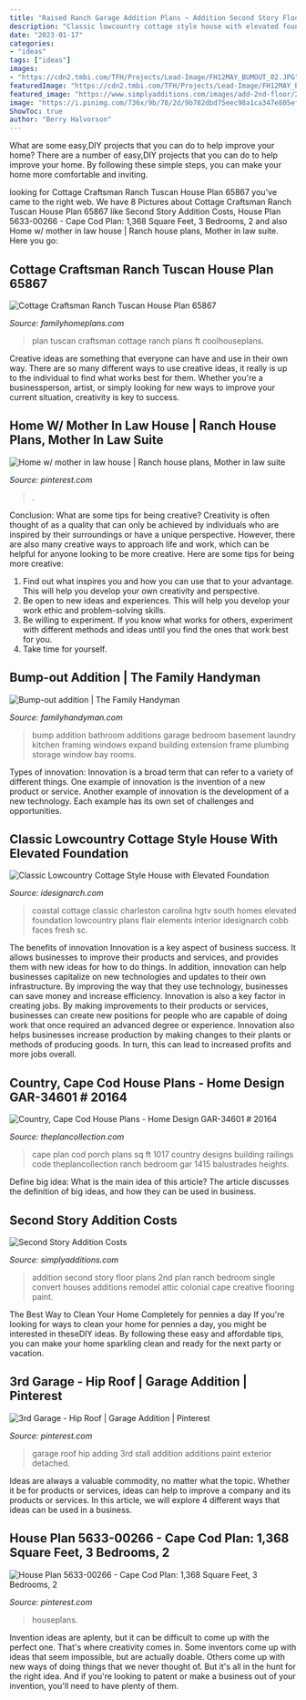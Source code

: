 ```yaml
---
title: "Raised Ranch Garage Addition Plans ~ Addition Second Story Floor Plans 2nd Plan Ranch Bedroom Single Convert Houses Additions Remodel Attic Colonial Cape Creative Flooring Paint"
description: "Classic lowcountry cottage style house with elevated foundation"
date: "2023-01-17"
categories:
- "ideas"
tags: ["ideas"]
images:
- "https://cdn2.tmbi.com/TFH/Projects/Lead-Image/FH12MAY_BUMOUT_02.JPG"
featuredImage: "https://cdn2.tmbi.com/TFH/Projects/Lead-Image/FH12MAY_BUMOUT_02.JPG"
featured_image: "https://www.simplyadditions.com/images/add-2nd-floor/2nd-floor-addition-plan.gif"
image: "https://i.pinimg.com/736x/9b/78/2d/9b782dbd75eec98a1ca347e805ef2b50.jpg"
ShowToc: true
author: "Berry Halvorson"
---
```



What are some easy,DIY projects that you can do to help improve your home?
There are a number of easy,DIY projects that you can do to help improve your home. By following these simple steps, you can make your home more comfortable and inviting.

	

		
looking for Cottage Craftsman Ranch Tuscan House Plan 65867 you've came to the right web. We have 8 Pictures about Cottage Craftsman Ranch Tuscan House Plan 65867 like Second Story Addition Costs, House Plan 5633-00266 - Cape Cod Plan: 1,368 Square Feet, 3 Bedrooms, 2 and also Home w/ mother in law house | Ranch house plans, Mother in law suite. Here you go:
		
    
## Cottage Craftsman Ranch Tuscan House Plan 65867

<img loading=lazy src="https://images.familyhomeplans.com/plans/65867/65867-p6.jpg" onerror="this.onerror=null;this.src='https://tse3.mm.bing.net/th?id=OIP.72SaXZXSK3Xf7KL2mkn_RwHaE8&amp;pid=15.1';" alt="Cottage Craftsman Ranch Tuscan House Plan 65867">

_Source: familyhomeplans.com_

>plan tuscan craftsman cottage ranch plans ft coolhouseplans. 

	

Creative ideas are something that everyone can have and use in their own way. There are so many different ways to use creative ideas, it really is up to the individual to find what works best for them. Whether you're a businessperson, artist, or simply looking for new ways to improve your current situation, creativity is key to success.

    
## Home W/ Mother In Law House | Ranch House Plans, Mother In Law Suite

<img loading=lazy src="https://i.pinimg.com/736x/9b/78/2d/9b782dbd75eec98a1ca347e805ef2b50.jpg" onerror="this.onerror=null;this.src='https://tse3.mm.bing.net/th?id=OIP.E1Usu1TDq02DQZvIqGrZtwHaKQ&amp;pid=15.1';" alt="Home w/ mother in law house | Ranch house plans, Mother in law suite">

_Source: pinterest.com_

>. 

	

Conclusion: What are some tips for being creative?
Creativity is often thought of as a quality that can only be achieved by individuals who are inspired by their surroundings or have a unique perspective. However, there are also many creative ways to approach life and work, which can be helpful for anyone looking to be more creative. Here are some tips for being more creative: 
1) Find out what inspires you and how you can use that to your advantage. This will help you develop your own creativity and perspective. 
2) Be open to new ideas and experiences. This will help you develop your work ethic and problem-solving skills. 
3) Be willing to experiment. If you know what works for others, experiment with different methods and ideas until you find the ones that work best for you. 
4) Take time for yourself.

    
## Bump-out Addition | The Family Handyman

<img loading=lazy src="https://cdn2.tmbi.com/TFH/Projects/Lead-Image/FH12MAY_BUMOUT_02.JPG" onerror="this.onerror=null;this.src='https://tse1.mm.bing.net/th?id=OIP.Yee26BcayfKIJl43NlSpLwHaHa&amp;pid=15.1';" alt="Bump-out addition | The Family Handyman">

_Source: familyhandyman.com_

>bump addition bathroom additions garage bedroom basement laundry kitchen framing windows expand building extension frame plumbing storage window bay rooms. 

	

Types of innovation:
Innovation is a broad term that can refer to a variety of different things. One example of innovation is the invention of a new product or service. Another example of innovation is the development of a new technology. Each example has its own set of challenges and opportunities.

    
## Classic Lowcountry Cottage Style House With Elevated Foundation

<img loading=lazy src="https://www.idesignarch.com/wp-content/uploads/Classic-Cottage-Style-Coastal-Home-Charleston-South-Carolina_4.jpg" onerror="this.onerror=null;this.src='https://tse4.mm.bing.net/th?id=OIP.cCaVG5_92ZlawymB7WnQ2AHaFj&amp;pid=15.1';" alt="Classic Lowcountry Cottage Style House with Elevated Foundation">

_Source: idesignarch.com_

>coastal cottage classic charleston carolina hgtv south homes elevated foundation lowcountry plans flair elements interior idesignarch cobb faces fresh sc. 

	

The benefits of innovation
Innovation is a key aspect of business success. It allows businesses to improve their products and services, and provides them with new ideas for how to do things. In addition, innovation can help businesses capitalize on new technologies and updates to their own infrastructure. By improving the way that they use technology, businesses can save money and increase efficiency.
Innovation is also a key factor in creating jobs. By making improvements to their products or services, businesses can create new positions for people who are capable of doing work that once required an advanced degree or experience. Innovation also helps businesses increase production by making changes to their plants or methods of producing goods. In turn, this can lead to increased profits and more jobs overall.

    
## Country, Cape Cod House Plans - Home Design GAR-34601 # 20164

<img loading=lazy src="http://www.theplancollection.com/Upload/Designers/131/1017/gar_lr34601B600_891_593.jpg" onerror="this.onerror=null;this.src='https://tse4.mm.bing.net/th?id=OIP.EWNygs-OQwCoYr23PJXdSAHaE7&amp;pid=15.1';" alt="Country, Cape Cod House Plans - Home Design GAR-34601 # 20164">

_Source: theplancollection.com_

>cape plan cod porch plans sq ft 1017 country designs building railings code theplancollection ranch bedroom gar 1415 balustrades heights. 

	

Define big idea: What is the main idea of this article?
The article discusses the definition of big ideas, and how they can be used in business.

    
## Second Story Addition Costs

<img loading=lazy src="https://www.simplyadditions.com/images/add-2nd-floor/2nd-floor-addition-plan.gif" onerror="this.onerror=null;this.src='https://tse3.mm.bing.net/th?id=OIP.7pyDAZ9MbVfQqOa7HzY9swHaFQ&amp;pid=15.1';" alt="Second Story Addition Costs">

_Source: simplyadditions.com_

>addition second story floor plans 2nd plan ranch bedroom single convert houses additions remodel attic colonial cape creative flooring paint. 

	

The Best Way to Clean Your Home Completely for pennies a day
If you're looking for ways to clean your home for pennies a day, you might be interested in theseDIY ideas. By following these easy and affordable tips, you can make your home sparkling clean and ready for the next party or vacation.

    
## 3rd Garage - Hip Roof | Garage Addition | Pinterest

<img loading=lazy src="https://s-media-cache-ak0.pinimg.com/736x/2e/b0/8d/2eb08d6bcffcf88f5ce7754ede138599--hip-roof-garage-addition.jpg" onerror="this.onerror=null;this.src='https://tse2.mm.bing.net/th?id=OIP.f8prlxMs2GWGYfpXq8m5VQHaCg&amp;pid=15.1';" alt="3rd Garage - Hip Roof | Garage Addition | Pinterest">

_Source: pinterest.com_

>garage roof hip adding 3rd stall addition additions paint exterior detached. 

	

Ideas are always a valuable commodity, no matter what the topic. Whether it be for products or services, ideas can help to improve a company and its products or services. In this article, we will explore 4 different ways that ideas can be used in a business.

    
## House Plan 5633-00266 - Cape Cod Plan: 1,368 Square Feet, 3 Bedrooms, 2

<img loading=lazy src="https://i.pinimg.com/736x/32/09/30/32093038250daaa700f27b4cf3d06169.jpg" onerror="this.onerror=null;this.src='https://tse2.mm.bing.net/th?id=OIP.mCCvabLeXtAWziWwMQr7IQHaE7&amp;pid=15.1';" alt="House Plan 5633-00266 - Cape Cod Plan: 1,368 Square Feet, 3 Bedrooms, 2">

_Source: pinterest.com_

>houseplans. 

	

Invention ideas are aplenty, but it can be difficult to come up with the perfect one. That's where creativity comes in. Some inventors come up with ideas that seem impossible, but are actually doable. Others come up with new ways of doing things that we never thought of. But it's all in the hunt for the right idea. And if you're looking to patent or make a business out of your invention, you'll need to have plenty of them.

